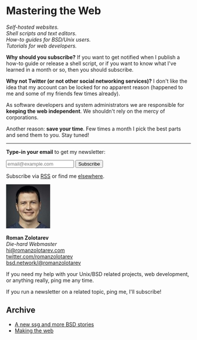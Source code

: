 # Mastering the Web

_Self-hosted websites.<br>
Shell scripts and text editors.<br>
How-to guides for BSD/Unix users.<br>
Tutorials for web developers._

**Why should you subscribe?** If you want to get notified when I
publish a how-to guide or release a shell script, or if you want
to know what I've learned in a month or so, then you should subscribe.

**Why not Twitter (or not other social networking services)?** I
don't like the idea that my account can be locked for no apparent
reason (happened to me and some of my friends few times already).

As software developers and system administrators we are responsible
for **keeping the web independent**. We shouldn't rely on the mercy of
corporations.

Another reason: **save your time**. Few times a month I pick the
best parts and send them to you. Stay tuned!

---

**Type-in your email** to get my newsletter:

<form method="post" action="https://tinyletter.com/romanzolotarev">
<input class="email" name="email" type="email" placeholder="email@example.com">
<button class="button" type="submit">Subscribe</button>
</form>

Subscribe via [RSS](https://www.romanzolotarev.com/n/rss.xml)
or find me [elsewhere](elsewhere.html).

<a href="https://www.romanzolotarev.com/"
  class="h-card"><img src="/avatar120.jpeg" class="avatar"></a>

**Roman Zolotarev**<br>
_Die-hard Webmaster_<br>
<hi@romanzolotarev.com><br>
[twitter.com/romanzolotarev](https://twitter.com/romanzolotarev)<br>
[bsd.network/@romanzolotarev](https://bsd.network/@romanzolotarev)

If you need my help with your Unix/BSD related projects, web
development, or anything really, ping me any time.

If you run a newsletter on a related topic, ping me, I'll subscribe!

## Archive

- [A new ssg and more BSD stories](2018-09-23.html "2018-09-23")
- [Making the web](2018-08-26.html "2018-08-26")
